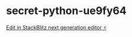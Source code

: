 # secret-python-ue9fy64

[Edit in StackBlitz next generation editor ⚡️](https://stackblitz.com/~/github.com/Gabissilva24/secret-python-ue9fy64)